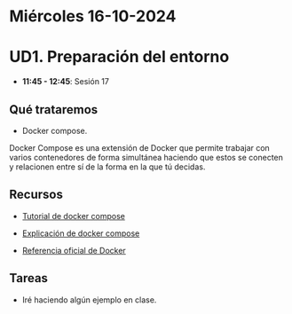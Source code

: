 
# Miércoles 16-10-2024

# UD1. Preparación del entorno

- **11:45 - 12:45**: Sesión 17

## Qué trataremos

- Docker compose.

Docker Compose es una extensión de Docker que permite trabajar con varios contenedores de forma simultánea haciendo que estos se conecten y relacionen entre sí de la forma en la que tú decidas.

## Recursos

- [Tutorial de docker compose](https://anderfernandez.com/blog/tutorial-docker-compose/)

- [Explicación de docker compose](https://pabpereza.dev/docs/cursos/docker/Docker_compose)

- [Referencia oficial de Docker](https://docs.docker.com/reference/)

## Tareas

- Iré haciendo algún ejemplo en clase.


